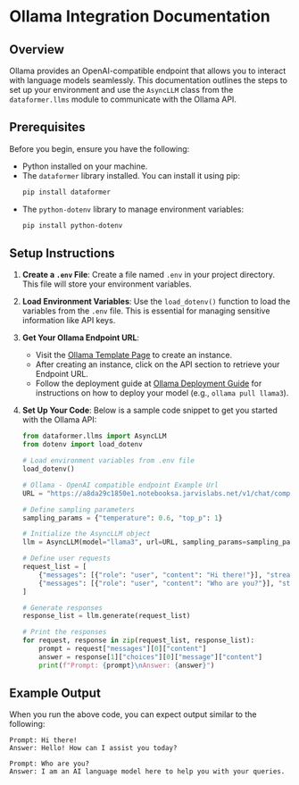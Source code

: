 # Ollama Integration Documentation

## Overview
Ollama provides an OpenAI-compatible endpoint that allows you to interact with language models seamlessly. This documentation outlines the steps to set up your environment and use the `AsyncLLM` class from the `dataformer.llms` module to communicate with the Ollama API.

## Prerequisites
Before you begin, ensure you have the following:
- Python installed on your machine.
- The `dataformer` library installed. You can install it using pip:
  ```bash
  pip install dataformer
  ```
- The `python-dotenv` library to manage environment variables:
  ```bash
  pip install python-dotenv
  ```

## Setup Instructions

1. **Create a `.env` File**: 
   Create a file named `.env` in your project directory. This file will store your environment variables. 

2. **Load Environment Variables**: 
   Use the `load_dotenv()` function to load the variables from the `.env` file. This is essential for managing sensitive information like API keys.

3. **Get Your Ollama Endpoint URL**:
   - Visit the [Ollama Template Page](https://jarvislabs.ai/templates/ollama) to create an instance.
   - After creating an instance, click on the API section to retrieve your Endpoint URL.
   - Follow the deployment guide at [Ollama Deployment Guide](https://jarvislabs.ai/blogs/ollama_deploy) for instructions on how to deploy your model (e.g., `ollama pull llama3`).

4. **Set Up Your Code**:
   Below is a sample code snippet to get you started with the Ollama API:

   ```python
   from dataformer.llms import AsyncLLM
   from dotenv import load_dotenv

   # Load environment variables from .env file
   load_dotenv()

   # Ollama - OpenAI compatible endpoint Example Url
   URL = "https://a8da29c1850e1.notebooksa.jarvislabs.net/v1/chat/completions"

   # Define sampling parameters
   sampling_params = {"temperature": 0.6, "top_p": 1}

   # Initialize the AsyncLLM object
   llm = AsyncLLM(model="llama3", url=URL, sampling_params=sampling_params, api_provider="ollama", max_requests_per_minute=5)

   # Define user requests
   request_list = [
       {"messages": [{"role": "user", "content": "Hi there!"}], "stream": False},
       {"messages": [{"role": "user", "content": "Who are you?"}], "stream": False}
   ]

   # Generate responses
   response_list = llm.generate(request_list)

   # Print the responses
   for request, response in zip(request_list, response_list):
       prompt = request["messages"][0]["content"]
       answer = response[1]["choices"][0]["message"]["content"]
       print(f"Prompt: {prompt}\nAnswer: {answer}")
   ```

## Example Output
When you run the above code, you can expect output similar to the following:
```
Prompt: Hi there!
Answer: Hello! How can I assist you today?

Prompt: Who are you?
Answer: I am an AI language model here to help you with your queries.
```


